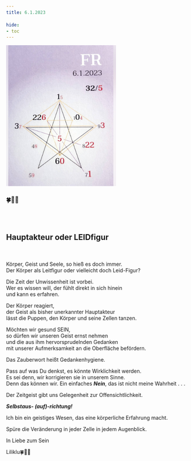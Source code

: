 ```yaml
---
title: 6.1.2023

hide:
- toc
---
```



<style>
img {
  width: 300px;
  max-width: 99%
}
</style>

![](/img/2023-01-06.png)

### 🍀🦋💚
<br><br>

## Hauptakteur oder LEIDfigur

<br><br>
Körper, Geist und Seele, so hieß es doch immer.  
Der Körper als Leitfigur oder vielleicht doch Leid-Figur?  

Die Zeit der Unwissenheit ist vorbei.  
Wer es wissen will, der fühlt direkt in sich hinein  
und kann es erfahren.  

Der Körper reagiert,  
der Geist als bisher unerkannter Hauptakteur  
lässt die Puppen, den Körper und seine Zellen tanzen.  

Möchten wir gesund SEIN,  
so dürfen wir unseren Geist ernst nehmen  
und die aus ihm hervorsprudelnden Gedanken  
mit unserer Aufmerksamkeit an die Oberfläche befördern.  

Das Zauberwort heißt Gedankenhygiene.  

Pass auf was Du denkst, es könnte Wirklichkeit werden.  
Es sei denn, wir korrigieren sie in unserem Sinne.  
Denn das können wir. Ein einfaches ***Nein***, das ist nicht meine Wahrheit . . .  

Der Zeitgeist gibt uns Gelegenheit zur Offensichtlichkeit.

***Selbstaus- (auf)-richtung!***

Ich bin ein geistiges Wesen, das eine körperliche Erfahrung macht.

Spüre die Veränderung in jeder Zelle in jedem Augenblick.


In Liebe zum Sein

Liliklu🍀🦋💚

